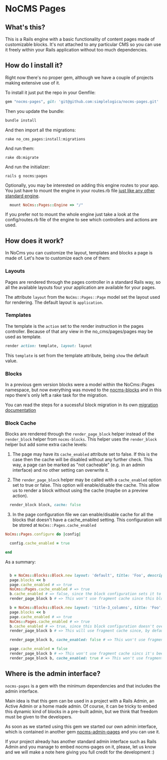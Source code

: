 # NoCMS Pages

## What's this?

This is a Rails engine with a basic functionality of content pages made of customizable blocks. It's not attached to any particular CMS so you can use it freely within your Rails application without too much dependencies.

## How do I install it?

Right now there's no proper gem, although we have a couple of projects making extensive use of it.

To install it just put the repo in your Gemfile:

```ruby
gem "nocms-pages", git: 'git@github.com:simplelogica/nocms-pages.git'
```

Then you update the bundle:

```ruby
bundle install
```

And then import all the migrations:

```
rake no_cms_pages:install:migrations
```

And run them:

```
rake db:migrate
```

And run the initializer:

```
rails g nocms:pages
```

Optionally, you may be interested on adding this engine routes to your app. You just have to mount the engine in your routes.rb file [just like any other standard engine](http://edgeguides.rubyonrails.org/engines.html#highlighter_95949).

```ruby
  mount NoCms::Pages::Engine => "/"
```

If you prefer not to mount the whole engine just take a look at the config/routes.rb file of the engine to see which controllers and actions are used.

## How does it work?

In NoCms you can customize the layout, templates and blocks a page is made of. Let's how to customize each one of them:

### Layouts

Pages are rendered through the pages controller in a standard Rails way, so all the available layouts four your application are available for your pages.

The attribute `layout` from the `NoCms::Pages::Page` model set the layout used for rendering. The default layout is `application`.

### Templates

The template is the `action` set to the render instruction in the pages controller. Because of that any view in the no_cms/pages/pages may be used as template.

```ruby
render action: template, layout: layout
```

This `template` is set from the template attribute, being `show` the default value.

### Blocks

In a previous gem version blocks were a model within the NoCms::Pages namespace, but now everything was moved to the [nocms-blocks](https://github.com/simplelogica/nocms-blocks) and in this repo there's only left a rake task for the migration.

You can read the steps for a sucessful block migration in its own [migration documentation](doc/migration-blocks-steps.md)

### Block Cache

Blocks are rendered through the `render_page_block` helper instead of the `render_block` helper from `nocms-blocks`. This helper uses the `render_block` helper but add some extra cache levels:

1. The page may have its `cache_enabled` attribute set to false. If this is the case then the cache will be disabled without any further check. This way, a page can be marked as "not cacheable" (e.g. in an admin interface) and no other setting can overwrite it.

2. The `render_page_block` helper may be called with a `cache_enabled` option set to true or false. This option will enable/disable the cache. This allow us to render a block without using the cache (maybe on a preview action).

  ```ruby
    render_block block, cache: false
  ```

3. In the page configuration file we can enable/disable cache for all the blocks that doesn't have a cache_enabled setting. This configuration will be stored at `NoCms::Pages.cache_enabled`

  ```ruby
  NoCms::Pages.configure do |config|

    config.cache_enabled = true

  end
  ```

As a summary:

```ruby

  b = NoCms::Blocks::Block.new layout: 'default', title: 'Foo', description: 'Bar'
  page.blocks << b
  page.cache_enabled # => true
  NoCms::Pages.cache_enabled # => true
  b.cache_enabled # => false, since the block configuration sets it to false
  render_page_block b # => This won't use fragment cache since this block layout have cache disabled

  b = NoCms::Blocks::Block.new layout: 'title-3_columns', title: 'Foo', description: 'Bar'
  page.blocks << b
  page.cache_enabled # => true
  NoCms::Pages.cache_enabled # => true
  b.cache_enabled # => true, since this block configuration doesn't override NoCms::Pages.cache_enabled
  render_page_block b # => This will use fragment cache since, by default, it's enabled for all blocks

  render_page_block b, cache_enabled: false # => This won't use fragment cache as the option in the helper overrides the block configuration

  page.cache_enabled = false
  render_page_block b # => This won't use fragment cache sincs it's been disabled for the page and blocks configuration has been override
  render_page_block b, cache_enabled: true # => This won't use fragment cache even when saying the helper to do it. Power for the users!

```

## Where is the admin interface?

`nocms-pages` is a gem with the minimum dependencies and that includes the admin interface.

Main idea is that this gem can be used in a project with a Rails Admin, an Active Admin or a home made admin. Of course, it can be tricky to embed this dynamic kind of blocks in a pre-built admin, but we think that freedom must be given to the developers.

As soon as we started using this gem we started our own admin interface, which is contained in another gem [nocms-admin-pages](https://github.com/simplelogica/nocms-admin-pages) and you can use it.

If your project already has another standard admin interface such as Rails Admin and you manage to embed nocms-pages on it, please, let us know and we will make a note here giving you full credit for the development :)
